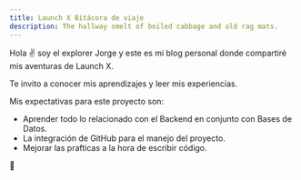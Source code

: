 ```yaml
---
title: Launch X Bitácora de viaje
description: The hallway smelt of boiled cabbage and old rag mats.
---
```


Hola ✌️  soy el explorer Jorge y este es mi blog personal donde compartiré mis aventuras de Launch X.

Te invito a conocer mis aprendizajes y leer mis experiencias.

Mis expectativas para este proyecto son:

- Aprender todo lo relacionado con el Backend en conjunto con Bases de Datos.
- La integración de GitHub para el manejo del proyecto.
- Mejorar las prafticas a la hora de escribir código.

🚀
